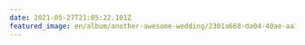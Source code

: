 ```yaml
---
date: 2021-05-27T21:05:22.101Z
featured_image: en/album/another-awesome-wedding/2301a668-da04-40ae-aa13-0febaa58213a.jpeg
---
```

